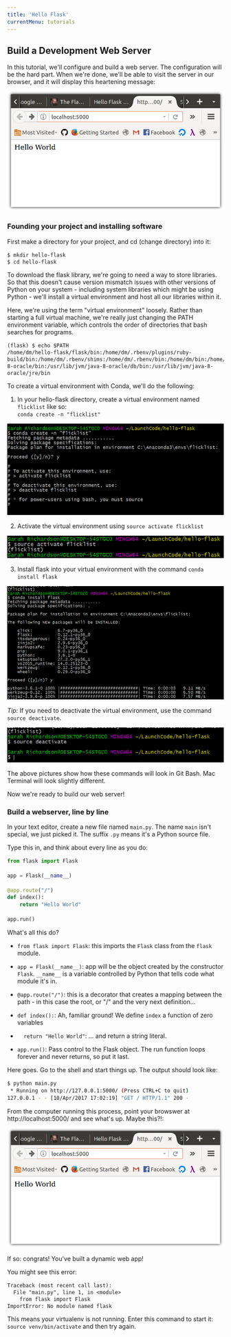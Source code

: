 ```yaml
---
title: 'Hello Flask'
currentMenu: tutorials
---
```


## Build a Development Web Server

In this tutorial, we'll configure and build a web server. The
configuration will be the hard part. When we're done, we'll be able to
visit the server in our browser, and it will display this heartening message:

![Hello World screenshot](hello-world-browser-screenshot.png)

### Founding your project and installing software

First make a directory for your project, and cd (change directory) into it:

```
$ mkdir hello-flask
$ cd hello-flask
```

To download the flask library, we're going to need a way to store
libraries. So that this doesn't cause version mismatch issues with
other versions of Python on your system - including system libraries
which might be using Python - we'll install a virtual environment and
host all our libraries within it.

<aside class="aside-note" markdown="1">
Here, we're using the term "virtual environment" loosely. Rather than starting a full virtual machine, we're really just changing the PATH environment variable, which controls the order of directories that bash searches for programs.

```
(flask) $ echo $PATH
/home/dm/hello-flask/flask/bin:/home/dm/.rbenv/plugins/ruby-build/bin:/home/dm/.rbenv/shims:/home/dm/.rbenv/bin:/home/dm/bin:/home/dm/.local/bin:/usr/local/sbin:/usr/local/bin:/usr/sbin:/usr/bin:/sbin:/bin:/usr/games:/usr/local/games:/snap/bin:/usr/lib/jvm/java-8-oracle/bin:/usr/lib/jvm/java-8-oracle/db/bin:/usr/lib/jvm/java-8-oracle/jre/bin
```
</aside>

To create a virtual environment with Conda, we'll do the following:

1. In your hello-flask directory, create a virtual environment named `flicklist` like so:  
`conda create -n "flicklist"`

![Create virtual environment](images/create-venv.png)

2. Activate the virtual environment using `source activate flicklist`

![Activate virtual environment](images/activate-flicklist.png)

3. Install flask into your virtual environment with the command `conda install flask`

![Install flask](images/install-flask.png)

*Tip:* If you need to deactivate the virtual environment, use the command ``source deactivate``.

![Deactivate virtual environment](images/deactivate-venv.png)

<aside class="aside-note" markdown="1">
The above pictures show how these commands will look in Git Bash. Mac Terminal will look slightly different. 
</aside>

Now we're ready to build our web server!

### Build a webserver, line by line

In your text editor, create a new file named `main.py`. The name
`main` isn't special, we just picked it. The suffix `.py` means it's a
Python source file.

Type this in, and think about every line as you do:

```python
from flask import Flask

app = Flask(__name__)

@app.route("/")
def index():
    return "Hello World"

app.run()

```

What's all this do?

- `from flask import Flask`: this imports the `Flask` class from the `flask` module.
- `app = Flask(__name__)`: app will be the object created by the constructor `Flask`. `__name__` is a variable controlled by Python that tells code what module it's in.

- `@app.route("/")`: this is a decorator that creates a mapping between the path - in this case the root, or  "/"  and the very next definition...
- `def index():`: Ah, familiar ground! We define `index` a function of zero variables
- `  return "Hello World"`: ... and return a string literal.
- `app.run()`: Pass control to the Flask object. The run function loops forever and never returns, so put it last.

Here goes. Go to the shell and start things up. The output should look like:

```bash
$ python main.py
 * Running on http://127.0.0.1:5000/ (Press CTRL+C to quit)
127.0.0.1 - - [10/Apr/2017 17:02:19] "GET / HTTP/1.1" 200 -
```

From the computer running this process, point your browswer at http://localhost:5000/ and see what's up. Maybe this?!:

![Hello World screenshot](hello-world-browser-screenshot.png)

If so: congrats! You've built a dynamic web app!

You might see this error:

```nohighlight
Traceback (most recent call last):
  File "main.py", line 1, in <module>
    from flask import Flask
ImportError: No module named flask
```

This means your virtualenv is not running. Enter this command to start it: `source venv/bin/activate` and then try again.
